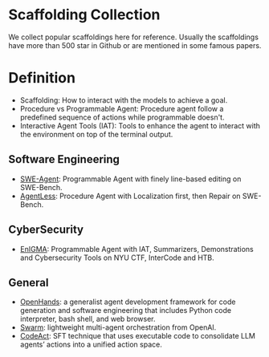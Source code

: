 # Scaffolding Collection

We collect popular scaffoldings here for reference. Usually the scaffoldings have more than 500 star in Github or are mentioned in some famous papers.

# Definition
- Scaffolding: How to interact with the models to achieve a goal.
- Procedure vs Programmable Agent: Procedure agent follow a predefined sequence of actions while programmable doesn't.
- Interactive Agent Tools (IAT): Tools to enhance the agent to interact with the environment on top of the terminal output.


## Software Engineering
- [SWE-Agent](https://github.com/princeton-nlp/SWE-agent): Programmable Agent with finely line-based editing on SWE-Bench.
- [AgentLess](https://github.com/OpenAutoCoder/Agentless): Procedure Agent with Localization first, then Repair on SWE-Bench.


## CyberSecurity
- [EnIGMA](https://enigma-agent.com/): Programmable Agent with IAT, Summarizers, Demonstrations and Cybersecurity Tools on NYU CTF, InterCode and HTB.

## General
- [OpenHands](https://github.com/All-Hands-AI/OpenHands): a generalist agent development framework for code generation and software engineering that includes Python code interpreter, bash shell, and web browser.
- [Swarm](https://github.com/openai/swarm): lightweight multi-agent orchestration from OpenAI.
- [CodeAct](https://github.com/xingyaoww/code-act): SFT technique that uses executable code to consolidate LLM agents’ actions into a unified action space.
